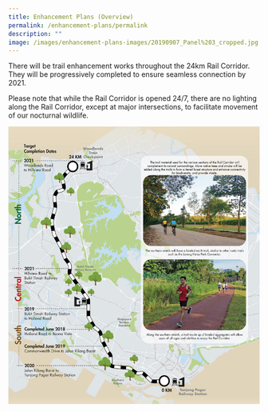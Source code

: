 ```yaml
---
title: Enhancement Plans (Overview)
permalink: /enhancement-plans/permalink
description: ""
image: /images/enhancement-plans-images/20190907_Panel%203_cropped.jpg
---
```

There will be trail enhancement works throughout the 24km Rail Corridor. They will be progressively completed to ensure seamless connection by 2021.

Please note that while the Rail Corridor is opened 24/7, there are no lighting along the Rail Corridor, except at major intersections, to facilitate movement of our nocturnal wildlife.

![Alt text for image on Isomer site](/images/enhancement-plans-images/20190907_Panel%203_cropped.jpg)